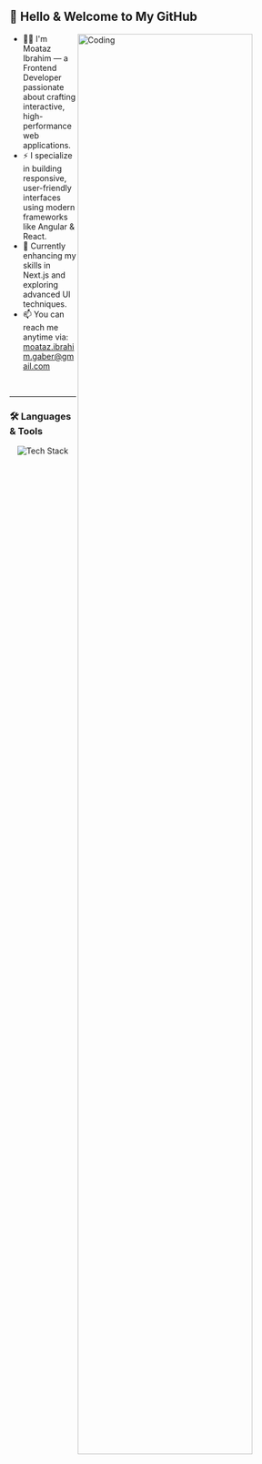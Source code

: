 ## 👋 Hello & Welcome to My GitHub

<ul dir="auto"> 
 <img align="right" alt="Coding" src="https://media4.giphy.com/media/qgQUggAC3Pfv687qPC/giphy.gif" style="width: 80%; display: inline-block;" />
 
 <li>👨‍💻 I'm Moataz Ibrahim — a Frontend Developer passionate about crafting interactive, high-performance web applications.</li>  
 <li>⚡ I specialize in building responsive, user-friendly interfaces using modern frameworks like Angular & React.</li>  
 <li>🚀 Currently enhancing my skills in Next.js and exploring advanced UI techniques.</li>  
 <li>📫 You can reach me anytime via: <a href="mailto:moataz.ibrahim.gaber@gmail.com">moataz.ibrahim.gaber@gmail.com</a></li>  

</ul>

<br/>

---

### 🛠️ Languages & Tools

<p align="center">
  <img src="https://skillicons.dev/icons?i=html,css,js,ts,react,angular,nextjs,tailwind,bootstrap,github,vscode,postman" alt="Tech Stack" style="max-width: 80%;" />
</p>
